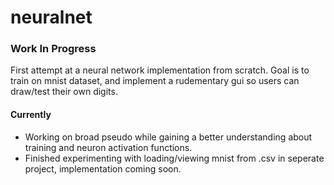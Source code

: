 # neuralnet
### Work In Progress
First attempt at a neural network implementation from scratch.
Goal is to train on mnist dataset, and implement a rudementary gui so users can draw/test their own digits.
#### Currently
- Working on broad pseudo while gaining a better understanding about training and neuron activation functions.
- Finished experimenting with loading/viewing mnist from .csv in seperate project, implementation coming soon.
